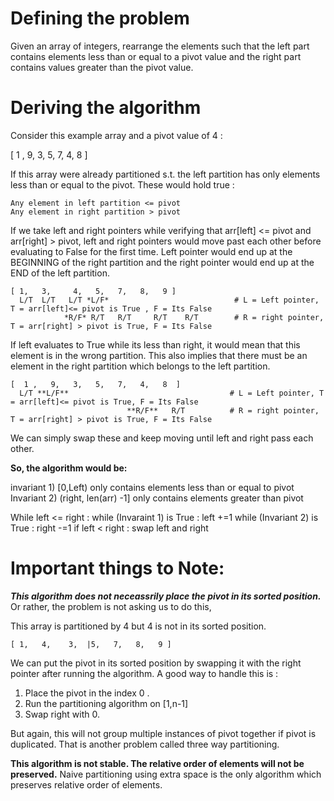 # Defining the problem

Given an array of integers, rearrange the elements such that the left part contains elements less than or equal to a pivot value and the right part contains values greater than the pivot value.


# Deriving the algorithm

Consider this example array and a pivot value of 4   :

[ 1 , 9, 3, 5, 7, 4, 8  ]

If this array were already partitioned s.t. the left partition has only elements less than or equal to the pivot.
These would hold true :
```
Any element in left partition <= pivot
Any element in right partition > pivot
```
If we take left and right pointers  while verifying that arr[left] <= pivot and arr[right] > pivot, left and right pointers would move past each other before evaluating to False for the first time. Left pointer would end up at the BEGINNING of the right partition and the right pointer would end up at the END of the left partition.

```
[ 1,   3,     4,   5,   7,   8,   9 ]
  L/T  L/T   L/T *L/F*                            # L = Left pointer, T = arr[left]<= pivot is True , F = Its False
            *R/F* R/T   R/T     R/T    R/T        # R = right pointer, T = arr[right] > pivot is True, F = Its False   
```
  
If left evaluates to True while its less than right, it would mean that this element is in the wrong partition. This also implies that there must be an element in the right partition which belongs to the left partition. 

``` 
[  1 ,   9,   3,   5,   7,   4,   8  ]         
  L/T **L/F**                                    # L = Left pointer, T = arr[left]<= pivot is True, F = Its False
                          **R/F**   R/T          # R = right pointer, T = arr[right] > pivot is True, F = Its False                
```

We can simply swap these and keep moving until left and right pass each other.

**So, the algorithm would be:**

invariant 1) [0,Left) only contains elements less than or equal to pivot
Invariant 2) (right, len(arr) -1] only contains elements greater than pivot

While left <= right :
      while  (Invaraint 1) is True :
           left +=1
      while (Invariant 2) is True :
           right -=1
      if left < right :
          swap left and right

# Important things to Note:

***This algorithm does not neceassrily place the pivot in its sorted position.***
Or rather, the problem is not asking us to do this,

This array is partitioned by 4 but 4 is not in its sorted position.

```
[ 1,   4,    3,  |5,   7,   8,   9 ]
```

We can put the pivot in its sorted position by swapping it with the right pointer after running the algorithm.  A good way to handle this is :
1) Place the pivot in the index 0 .
2) Run the partitioning algorithm on [1,n-1]
3) Swap right with 0.

But again, this will not group multiple instances of pivot together if pivot is duplicated. That is another problem called three way partitioning.

**This algorithm is not stable. The relative order of elements will not be preserved.**
Naive partitioning using extra space is the only algorithm which preserves relative order of elements.